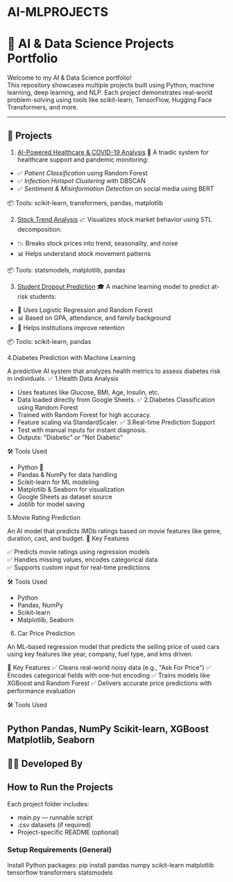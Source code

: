 # AI-MLPROJECTS
# 🧠 AI & Data Science Projects Portfolio

Welcome to my AI & Data Science portfolio!  
This repository showcases multiple projects built using Python, machine learning, deep learning, and NLP. Each project demonstrates real-world problem-solving using tools like scikit-learn, TensorFlow, Hugging Face Transformers, and more.

---

## 📁 Projects
1. [AI-Powered Healthcare & COVID-19 Analysis](./AI_Powered_Healthcare_COVID19_Analysis)
🔬 A triadic system for healthcare support and pandemic monitoring:
- ✅ *Patient Classification* using Random Forest
- ✅ *Infection Hotspot Clustering* with DBSCAN
- ✅ *Sentiment & Misinformation Detection* on social media using BERT

📦 Tools: scikit-learn, transformers, pandas, matplotlib

 2. [Stock Trend Analysis](./Stock_Trend_Analysis)
📈 Visualizes stock market behavior using STL decomposition:
- 📉 Breaks stock prices into trend, seasonality, and noise
- 📊 Helps understand stock movement patterns

📦 Tools: statsmodels, matplotlib, pandas

 3. [Student Dropout Prediction](./Student_Dropout_Prediction)
🎓 A machine learning model to predict at-risk students:
- 🎯 Uses Logistic Regression and Random Forest
- 📊 Based on GPA, attendance, and family background
- 🧠 Helps institutions improve retention

📦 Tools: scikit-learn, pandas


 4.Diabetes Prediction with Machine Learning 

A predictive AI system that analyzes health metrics to assess diabetes risk in individuals.
✅ 1.Health Data Analysis
- Uses features like Glucose, BMI, Age, Insulin, etc.
- Data loaded directly from Google Sheets.
✅ 2.Diabetes Classification using Random Forest
- Trained with Random Forest for high accuracy.
- Feature scaling via StandardScaler.
✅ 3.Real-time Prediction Support
- Test with manual inputs for instant diagnosis.
- Outputs: "Diabetic" or "Not Diabetic"

🛠️ Tools Used

- Python 🐍  
- Pandas & NumPy for data handling  
- Scikit-learn for ML modeling  
- Matplotlib & Seaborn for visualization  
- Google Sheets as dataset source  
- Joblib for model saving  

5.Movie Rating Prediction 

An AI model that predicts IMDb ratings based on movie features like genre, duration, cast, and budget.
🧠 Key Features

✅ Predicts movie ratings using regression models  
✅ Handles missing values, encodes categorical data  
✅ Supports custom input for real-time predictions

🛠️ Tools Used

- Python  
- Pandas, NumPy  
- Scikit-learn  
- Matplotlib, Seaborn

6. Car Price Prediction 

An ML-based regression model that predicts the selling price of used cars using key features like year, company, fuel type, and kms driven.

🧠 Key Features
✅ Cleans real-world noisy data (e.g., "Ask For Price")
✅ Encodes categorical fields with one-hot encoding
✅ Trains models like XGBoost and Random Forest
✅ Delivers accurate price predictions with performance evaluation

🛠️ Tools Used

Python
Pandas, NumPy
Scikit-learn, XGBoost
Matplotlib, Seaborn
---

## 👨‍💻 Developed By

## How to Run the Projects

Each project folder includes:
- main.py — runnable script
- .csv datasets (if required)
- Project-specific README (optional)

### Setup Requirements (General)

Install Python packages:
pip install pandas numpy scikit-learn matplotlib tensorflow transformers statsmodels
